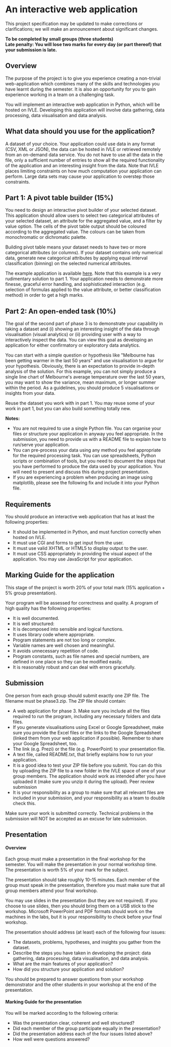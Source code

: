 An interactive web application
===============================

This project specification may be updated to make corrections or clarifications; we will make an announcement about significant changes.

**To be completed by small groups (three students)<br />
Late penalty: You will lose two marks for every day (or part thereof) that your submission is late.**

Overview
--------

The purpose of the project is to give you experience creating a non-trivial web-application which combines many of the skills and technologies you have learnt during the semester. It is also an opportunity for you to gain experience working in a team on a challenging task.

You will implement an interactive web application in Python, which will be hosted on IVLE. Developing this application will involve data gathering, data processing, data visualisation and data analysis.

What data should you use for the application?
-----------------------------------

A dataset of your choice. Your application could use data in any format (CSV, XML or JSON), the data can be hosted in IVLE or retrieved remotely from an on-demand data service. You do not have to use all the data in the file, only a sufficient number of entries to show all the required functionality of the application and an interesting insight from the data. Note that IVLE places limiting constraints on how much computation your application can perform. Large data sets may cause your application to overstep those constraints.

Part 1: A pivot table builder (15%)
-----------------------------------

You need to design an interactive pivot builder of your selected dataset. This application should allow users to select two categorical attributes of your selected dataset, an attribute for the aggregated value, and a filter by value option. The cells of the pivot table output should be coloured according to the aggregated value. The colours can be taken from monochromatic or dichromatic palette.

Building pivot table means your dataset needs to have two or more categorical attributes (or columns). If your dataset contains only numerical data, generate new categorical attributes by applying equal interval classification (binning) on the selected numerical attributes.

The example application is available [here](http://students.informatics.unimelb.edu.au/~ivow/foi/mywork/solution/phase3/form.py). Note that this example is a very rudimentary solution to part 1. Your application needs to demonstrate more finesse, graceful error handling, and sophisticated interaction (e.g. selection of formulas applied to the value attribute, or better classification method) in order to get a high marks.

Part 2: An open-ended task (10%)
-----------------------------------

The goal of the second part of phase 3 is to demonstrate your capability in taking a dataset and (i) showing an interesting insight of the data through visualisation (visual analytics) or (ii) providing user with a way to interactively inspect the data. You can view this goal as developing an application for either confirmatory or exploratory data analytics.

You can start with a simple question or hypothesis like "Melbourne has been getting warmer in the last 50 years" and use visualisation to argue for your hypothesis. Obviously, there is an expectation to provide in-depth analysis of the solution. For this example, you can not simply produce a single line chart of Melbourne's average temperature over the last 50 years, you may want to show the variance, mean maximum, or longer summer within the period. As a guidelines, you should produce 5 visualisations or insights from your data.

Reuse the dataset you work with in part 1. You may reuse some of your work in part 1, but you can also build something totally new.

**Notes:**

- You are not required to use a single Python file. You can organise your files or structure your application in anyway you feel appropriate. In the submission, you need to provide us with a README file to explain how to run/serve your application.
- You can pre-process your data using any method you feel appropriate for the
required processing task. You can use spreadsheets, Python scripts or combination of tools, but you need to document the steps that you have performed to produce the data used by your application. You will need to present and discuss this during project presentation.
- If you are experiencing a problem when producing an image using matplotlib, please see the following fix and include it into your Python file.

Requirements
-----------

You should produce an interactive web application that has at least the following properties:

- It should be implemented in Python, and must function correctly when hosted
on IVLE.
- It must use CGI and forms to get input from the user.
- It must use valid XHTML or HTML5 to display output to the user.
- It must use CSS appropriately in providing the visual aspect of the
application. You may use JavaScript for your application.

Marking Guide for the application
---------------------------------

This stage of the project is worth 20% of your total mark (15% application + 5% group presentation).

Your program will be assessed for correctness and quality. A program of high quality has the following properties:

- It is well documented.
- It is well structured:
- It is decomposed into sensible and logical functions.
- It uses library code where appropriate.
- Program statements are not too long or complex.
- Variable names are well chosen and meaningful.
- It avoids unnecessary repetition of code.
- Program constants, such as file names and special numbers, are defined in one place so they can be modified easily.
- It is reasonably robust and can deal with errors gracefully.


Submission
----------

One person from each group should submit exactly one ZIP file. The filename must be phase3.zip. The ZIP file should contain:

- A web application for phase 3. Make sure you include all the files required to run the program, including any necessary folders and data files.
- If you generate visualisations using Excel or Google Spreadsheet, make sure you provide the Excel files or the links to the Google Spreadsheet (linked them from your web application if possible). Remember to share your Google Spreadsheet, too.
- The link (e.g. Prezi) or the file (e.g. PowerPoint) to your presentation file.
- A text file, called README.txt, that briefly explains how to run your
application.
- It is a good idea to test your ZIP file before you submit. You can do this by uploading the ZIP file to a new folder in the IVLE space of one of your group members. The application should work as intended after you have uploaded it (make sure you unzip it during the upload).
Peer review submission
- It is your responsibility as a group to make sure that all relevant files are included in your submission, and your responsibility as a team to double check this.

Make sure your work is submitted correctly. Technical problems in the submission will NOT be accepted as an excuse for late submission.

Presentation
------------

#### Overview

Each group must make a presentation in the final workshop for the semester. You will make the presentation in your normal workshop time. The presentation is worth 5% of your mark for the subject.

The presentation should take roughly 10-15 minutes. Each member of the group must speak in the presentation, therefore you must make sure that all group members attend your final workshop.

You may use slides in the presentation (but they are not required). If you choose to use slides, then you should bring them on a USB stick to the workshop. Microsoft PowerPoint and PDF formats should work on the machines in the labs, but it is your responsibility to check before your final workshop.

The presentation should address (at least) each of the following four issues:

- The datasets, problems, hypotheses, and insights you gather from the dataset.
- Describe the steps you have taken in developing the project: data gathering, data processing, data visualisation, and data analysis.
- What are the main features of your application?
- How did you structure your application and solution?

You should be prepared to answer questions from your workshop demonstrator and the other students in your workshop at the end of the presentation.

#### Marking Guide for the presentation

You will be marked according to the following criteria:

- Was the presentation clear, coherent and well structured?
- Did each member of the group participate equally in the presentation?
- Did the presentation address each of the four issues listed above?
- How well were questions answered?